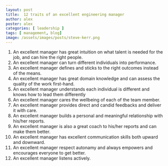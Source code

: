 ```yaml
---
layout: post
title:  12 traits of an excellent engineering manager
author: alex
poster: alex
categories: [ leadership ]
tags: [ management, blog]
image: /assets/images/posts/steve-kerr.png
---
```


1. An excellent manager has great intuition on what talent is needed for the job, and can hire the right people.
2. An excellent manager can turn different individuals into performance.
3. An excellent manager defines and sticks to the right outcomes instead of the means.
4. An excellent manager has great domain knowledge and can assess the quality of the work first-hand.
5. An excellent manager understands each individual is different and knows how to lead them differently
6. An excellent manager cares the wellbeing of each of the team member.
7. An excellent manager provides direct and candid feedbacks and deliver it with care.
8. An excellent manager builds a personal and meaningful relationship with his/her reports.
9. An excellent manager is also a great coach to his/her reports and can make them better.
10. An excellent manager has excellent communication skills both upward and downward.
11. An excellent manager respect autonamy and always empowers and encourages everyone to get better. 
12. An excellent manager listens actively.